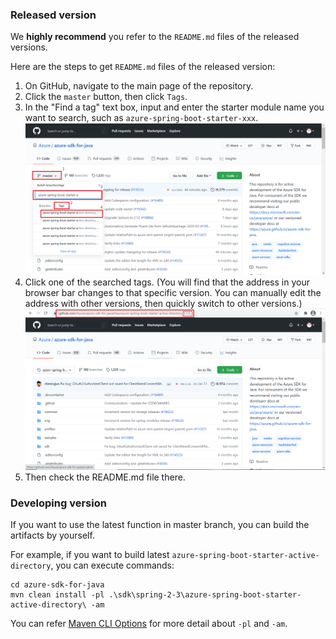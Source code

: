 ### Released version  
  
We **highly recommend** you refer to the `README.md` files of the released versions.  
  
Here are the steps to get `README.md` files of the released version:  
  
1. On GitHub, navigate to the main page of the repository.  
1. Click the `master` button, then click `Tags`.   
1. In the "Find a tag" text box, input and enter the starter module name you want to search, such as `azure-spring-boot-starter-xxx`.  
![Search for tag](images/search-for-tag.png "Search for a tag")  
1. Click one of the searched tags. (You will find that the address in your browser bar changes to that specific version. You can manually edit the address with other versions, then quickly switch to other versions.)  
![Tag main page](images/tag-main-page.png "Main page of a tag")  
1. Then check the README.md file there.  


### Developing version    

If you want to use the latest function in master branch, you can build the artifacts by yourself.

For example, if you want to build latest `azure-spring-boot-starter-active-directory`, you can execute commands:

```shell script
cd azure-sdk-for-java
mvn clean install -pl .\sdk\spring-2-3\azure-spring-boot-starter-active-directory\ -am
```

You can refer [Maven CLI Options] for more detail about `-pl` and `-am`.

[Maven CLI Options]: https://maven.apache.org/ref/3.1.0/maven-embedder/cli.html
